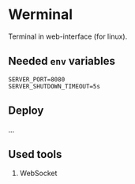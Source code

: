 # Werminal

Terminal in web-interface (for linux).

## Needed `env` variables

```dotenv
SERVER_PORT=8080
SERVER_SHUTDOWN_TIMEOUT=5s
```

## Deploy

...

## Used tools

1. WebSocket

